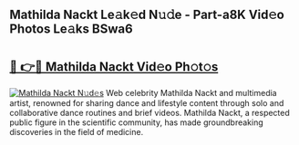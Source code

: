 ## Mathilda Nackt Le𝚊k𝚎d N𝚞𝚍e - Part-a8K Vid𝚎o Photos Le𝚊ks BSwa6

# <h2><a href="http://fb581s.evod.top/?m=Mathilda+Nackt">🔗 👉🔴 Mathilda Nackt Vid𝚎o Ph𝚘t𝚘s</a></h2>

[![Mathilda Nackt N𝚞d𝚎s](https://i.imgur.com/8V9OHl7.gif)](http://fb581s.evod.top/?m=Mathilda+Nackt)
Web celebrity Mathilda Nackt and multimedia artist, renowned for sharing dance and lifestyle content through solo and collaborative dance routines and brief videos. Mathilda Nackt, a respected public figure in the scientific community, has made groundbreaking discoveries in the field of medicine. 
